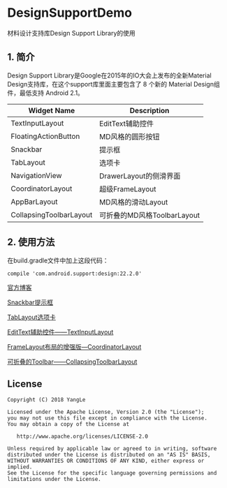 # DesignSupportDemo
材料设计支持库Design Support Library的使用

## 1. 简介 ##
Design Support Library是Google在2015年的IO大会上发布的全新Material Design支持库，在这个support库里面主要包含了 8 个新的 Material Design组件，最低支持 Android 2.1。

Widget Name	| Description
------ | ------
TextInputLayout	| EditText辅助控件
FloatingActionButton | MD风格的圆形按钮
Snackbar| 提示框 
TabLayout | 选项卡 
NavigationView | DrawerLayout的侧滑界面 
CoordinatorLayout | 超级FrameLayout 
AppBarLayout | MD风格的滑动Layout
CollapsingToolbarLayout | 可折叠的MD风格ToolbarLayout

## 2. 使用方法 ##
在build.gradle文件中加上这段代码：

```
compile 'com.android.support:design:22.2.0'
```

[官方博客](http://android-developers.blogspot.jp/2015/05/android-design-support-library.html)

[Snackbar提示框](http://blog.csdn.net/kong_gu_you_lan/article/details/51944248)

[TabLayout选项卡](http://blog.csdn.net/kong_gu_you_lan/article/details/51954327)

[EditText辅助控件——TextInputLayout](http://blog.csdn.net/kong_gu_you_lan/article/details/52057050)

[FrameLayout布局的增强版—CoordinatorLayout](http://blog.csdn.net/kong_gu_you_lan/article/details/51956496)

[可折叠的Toolbar——CollapsingToolbarLayout](http://blog.csdn.net/kong_gu_you_lan/article/details/51958313)

## License

```
Copyright (C) 2018 YangLe

Licensed under the Apache License, Version 2.0 (the "License");
you may not use this file except in compliance with the License.
You may obtain a copy of the License at

   http://www.apache.org/licenses/LICENSE-2.0

Unless required by applicable law or agreed to in writing, software
distributed under the License is distributed on an "AS IS" BASIS,
WITHOUT WARRANTIES OR CONDITIONS OF ANY KIND, either express or implied.
See the License for the specific language governing permissions and
limitations under the License.
```